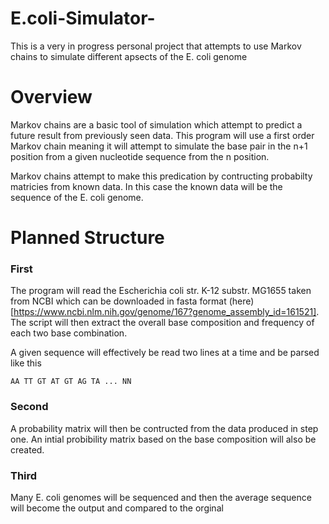 # E.coli-Simulator-
This is a very in progress personal project that attempts to use Markov chains to simulate different apsects of the E. coli genome 

# Overview 
Markov chains are a basic tool of simulation which attempt to predict a future result from previously seen data. This program will use a first order Markov chain meaning it will attempt to simulate the base pair in the n+1 position from a given nucleotide sequence from the n position. 

Markov chains attempt to make this predication by contructing probabilty matricies from known data. In this case the known data will be the sequence of the E. coli genome. 

# Planned Structure 

### First 
The program will read the Escherichia coli str. K-12 substr. MG1655 taken from NCBI which can be downloaded in fasta format (here)[https://www.ncbi.nlm.nih.gov/genome/167?genome_assembly_id=161521]. The script will then extract the overall base composition and frequency of each two base combination.

A given sequence will effectively be read two lines at a time and be parsed like this
```
AA TT GT AT GT AG TA ... NN
```

### Second
A probability matrix will then be contructed from the data produced in step one. An intial probibility matrix based on the base composition will also be created.

### Third 
Many E. coli genomes will be sequenced and then the average sequence will become the output and compared to the orginal
